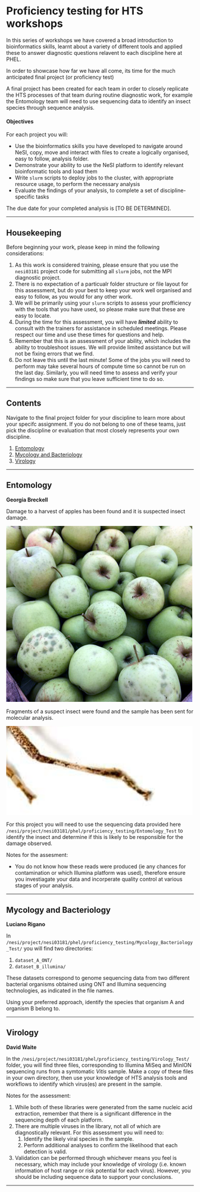 # Proficiency testing for HTS workshops 

In this series of workshops we have covered a broad introduction to bioinformatics skills, learnt about a variety of different tools and applied these to answer diagnostic questions relavent to each discipline here at PHEL. 

In order to showcase how far we have all come, its time for the much anticipated final project (or proficiency test) 

A final project has been created for each team in order to closely replicate the HTS processes of that team during routine diagnostic work, for example the Entomology team will need to use sequencing data to identify an insect species through sequence analysis. 

#### Objectives

For each project you will: 

* Use the bioinformatics skills you have developed to navigate around NeSI, copy, move and interact with files to create a logically organised, easy to follow, analysis folder.
* Demonstrate your ability to use the NeSI platform to identify relevant bioinformatic tools and load them
* Write `slurm` scripts to deploy jobs to the cluster, with appropriate resource usage, to perform the necessary analysis 
* Evaluate the findings of your analysis, to complete a set of discipline-specific tasks  

The due date for your completed analysis is [TO BE DETERMINED].

---

## Housekeeping

Before beginning your work, please keep in mind the following considerations:

1. As this work is considered training, please ensure that you use the `nesi03181` project code for submitting all `slurm` jobs, not the MPI diagnostic project.
1. There is no expectation of a particualr folder structure or file layout for this assessment, but do your best to keep your work well organised and easy to follow, as you would for any other work.
1. We will be primarily using your `slurm` scripts to assess your profficiency with the tools that you have used, so please make sure that these are easy to locate.
1. During the time for this assessment, you will have **_limited_** ability to consult with the trainers for assistance in scheduled meetings. Please respect our time and use these times for questions and help.
1. Remember that this is an assessment of your ability, which includes the ability to troubleshoot issues. We will provide limited assistance but will not be fixing errors that we find.
1. Do not leave this until the last minute! Some of the jobs you will need to perform may take several hours of compute time so cannot be run on the last day. Similarly, you will need time to assess and verify your findings so make sure that you leave sufficient time to do so.

---

## Contents

Navigate to the final project folder for your discipline to learn more about your specifc assignment. If you do not belong to one of these teams, just pick the discipline or evaluation that most closely represents your own discipline.

1. [Entomology](#entomology)
1. [Mycology and Bacteriology](#mycology-and-bacteriology)
1. [Virology](#virology)

---

## Entomology

**Georgia Breckell**

Damage to a harvest of apples has been found and it is suspected insect damage. 

<img src='../img/prof_testing_crop_damage.png' alt='crop damage' width='500' />

Fragments of a suspect insect were found and the sample has been sent for molecular analysis.


<img src='../img/prof_testing_bug_leg.png' alt='Insect leg' width='500' />

For this project you will need to use the sequencing data provided here `/nesi/project/nesi03181/phel/proficiency_testing/Entomology_Test`  to identify the insect and determine if this is likely to be responsible for the damage observed. 

Notes for the assesment: 

- You do not know how these reads were produced (ie any chances for contamination or which Illumina platform was used), therefore ensure you investiagate your data and incorperate quality control at various stages of your analysis. 

---

## Mycology and Bacteriology

**Luciano Rigano**

In `/nesi/project/nesi03181/phel/proficiency_testing/Mycology_Bacteriology_Test/` you will find two directories:

1. `dataset_A_ONT/`
1. `dataset_B_illumina/`

These datasets correspond to genome sequencing data from two different bacterial organisms obtained using ONT and Illumina sequencing technologies, as indicated in the file names.

Using your preferred approach, identify the species that organism A and organism B belong to.

---

## Virology

**David Waite**

In the `/nesi/project/nesi03181/phel/proficiency_testing/Virology_Test/` folder, you will find three files, corresponding to Illumina MiSeq and MinION sequencing runs from a symtomatic *Vitis* sample. Make a copy of these files in your own directory, then use your knowledge of HTS analysis tools and workflows to identify which virus(es) are present in the sample.
  
Notes for the assessment:

1. While both of these libraries were generated from the same nucleic acid extraction, remember that there is a significant difference in the sequencing depth of each platform.
1. There are multiple viruses in the library, not all of which are diagnostically relevant. For this assessment you will need to:
   1. Identify the likely viral species in the sample.
   1. Perform additional analyses to confirm the likelihood that each detection is valid.
1. Validation can be performed through whichever means you feel is necessary, which may include your knowledge of virology (i.e. known information of host range or risk potential for each virus). However, you should be including sequence data to support your conclusions.

---
